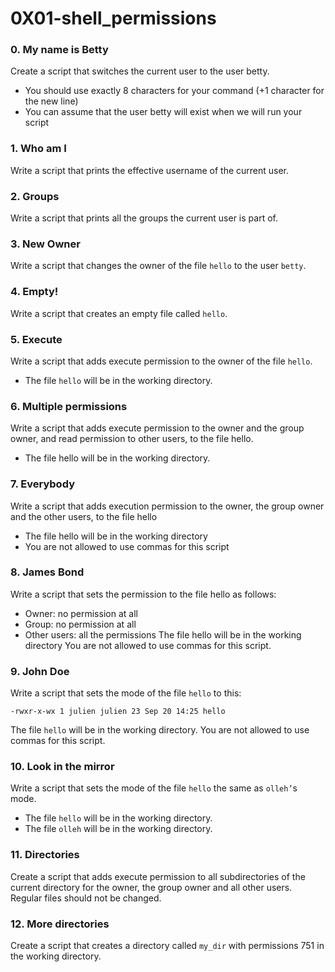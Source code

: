 # 0X01-shell_permissions

### 0. My name is Betty
Create a script that switches the current user to the user betty.

* You should use exactly 8 characters for your command (+1 character for the new line)
* You can assume that the user betty will exist when we will run your script
### 1. Who am I
Write a script that prints the effective username of the current user.
### 2. Groups
Write a script that prints all the groups the current user is part of. 
### 3. New Owner
Write a script that changes the owner of the file `hello` to the user `betty`.
### 4. Empty!
Write a script that creates an empty file called `hello`. 
### 5. Execute 
Write a script that adds execute permission to the owner of the file `hello`.
* The file `hello` will be in the working directory.
### 6. Multiple permissions
Write a script that adds execute permission to the owner and the group owner, and read permission to other users, to the file hello.
* The file hello will be in the working directory. 
### 7. Everybody
Write a script that adds execution permission to the owner, the group owner and the other users, to the file hello
* The file hello will be in the working directory
* You are not allowed to use commas for this script
### 8. James Bond
Write a script that sets the permission to the file hello as follows:
* Owner: no permission at all
* Group: no permission at all
* Other users: all the permissions
The file hello will be in the working directory You are not allowed to use commas for this script.
### 9. John Doe
Write a script that sets the mode of the file `hello` to this:
```
-rwxr-x-wx 1 julien julien 23 Sep 20 14:25 hello
```
The file `hello` will be in the working directory.
You are not allowed to use commas for this script.
### 10. Look in the mirror
Write a script that sets the mode of the file `hello` the same as `olleh’`s mode.
* The file `hello` will be in the working directory.
* The file `olleh` will be in the working directory. 
### 11. Directories
Create a script that adds execute permission to all subdirectories of the current directory for the owner, the group owner and all other users. Regular files should not be changed.
### 12. More directories
Create a script that creates a directory called `my_dir` with permissions 751 in the working directory.

